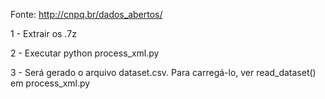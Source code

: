Fonte: http://cnpq.br/dados_abertos/

1 - Extrair os .7z

2 - Executar python process_xml.py

3 - Será gerado o arquivo dataset.csv. Para carregá-lo, ver read_dataset() em process_xml.py
